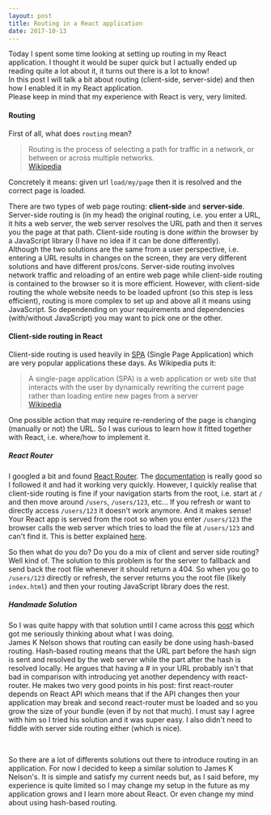 ```yaml
---
layout: post
title: Routing in a React application
date: 2017-10-13
---
```


Today I spent some time looking at setting up routing in my React application. I thought it would be super quick but I actually ended up reading quite a lot about it, it turns out there is a lot to know!
<br/>
In this post I will talk a bit about routing (client-side, server-side) and then how I enabled it in my React application.
<br/>
Please keep in mind that my experience with React is very, very limited.

#### Routing

First of all, what does `routing` mean?

> Routing is the process of selecting a path for traffic in a network, or between or across multiple networks.
> <br/> [Wikipedia](https://en.wikipedia.org/wiki/Routing)

Concretely it means: given url `load/my/page` then it is resolved and the correct page is loaded.


There are two types of web page routing: **client-side** and **server-side**. Server-side routing is (in my head) the original routing, i.e. you enter a URL, it hits a web server, the web server resolves the URL path and then it serves you the page at that path. Client-side routing is done *within* the browser by a JavaScript library (I have no idea if it can be done differently).
<br/>
Although the two solutions are the same from a user perspective, i.e. entering a URL results in changes on the screen, they are very different solutions and have different pros/cons. Server-side routing involves network traffic and reloading of an entire web page while client-side routing is contained to the browser so it is more efficient. However, with client-side routing the whole website needs to be loaded upfront (so this step is less efficient), routing is more complex to set up and above all it means using JavaScript. So dependending on your requirements and dependencies (with/without JavaScript) you may want to pick one or the other.


#### Client-side routing in React

Client-side routing is used heavily in [SPA](https://en.wikipedia.org/wiki/Single-page_application) (Single Page Application) which are very popular applications these days. As Wikipedia puts it:

> A single-page application (SPA) is a web application or web site that interacts with the user by dynamically rewriting the current page rather than loading entire new pages from a server
> <br/>[Wikipedia](https://en.wikipedia.org/wiki/Single-page_application)

One possible action that may require re-rendering of the page is changing (manually or not) the URL. So I was curious to learn how it fitted together with React, i.e. where/how to implement it.


##### React Router

I googled a bit and found [React Router](https://github.com/ReactTraining/react-router). The [documentation](https://reacttraining.com/react-router/web/guides/philosophy) is really good so I followed it and had it working very quickly. However, I quickly realise that client-side routing is fine if your navigation starts from the root, i.e. start at `/` and then move around `/users`, `/users/123`, etc... If you refresh or want to directly access `/users/123` it doesn't work anymore. And it makes sense! Your React app is served from the root so when you enter `/users/123` the browser calls the web server which tries to load the file at `/users/123` and can't find it. This is better explained [here](https://github.com/facebookincubator/create-react-app/blob/master/packages/react-scripts/template/README.md#serving-apps-with-client-side-routing). 

So then what do you do? Do you do a mix of client and server side routing? Well kind of. The solution to this problem is for the server to fallback and send back the root file whenever it should return a 404. So when you go to `/users/123` directly or refresh, the server returns you the root file (likely `index.html`) and then your routing JavaScript library does the rest.

##### Handmade Solution

So I was quite happy with that solution until I came across this [post](http://jamesknelson.com/push-state-vs-hash-based-routing-with-react-js/) which got me seriously thinking about what I was doing.
<br/>
James K Nelson shows that routing can easily be done using hash-based routing. Hash-based routing means that the URL part before the hash sign is sent and resolved by the web server while the part after the hash is resolved locally. He argues that having a # in your URL probably isn't that bad in comparison with introducing yet another dependency with react-router. He makes two very good points in his post: first react-router depends on React API which means that if the API changes then your application may break and second react-router must be loaded and so you grow the size of your bundle (even if by not that much). I must say I agree with him so I tried his solution and it was super easy. I also didn't need to fiddle with server side routing either (which is nice).

<br/>


So there are a lot of differents solutions out there to introduce routing in an application. For now I decided to keep a similar solution to James K Nelson's. It is simple and satisfy my current needs but, as I said before, my experience is quite limited so I may change my setup in the future as my application grows and I learn more about React. Or even change my mind about using hash-based routing.
